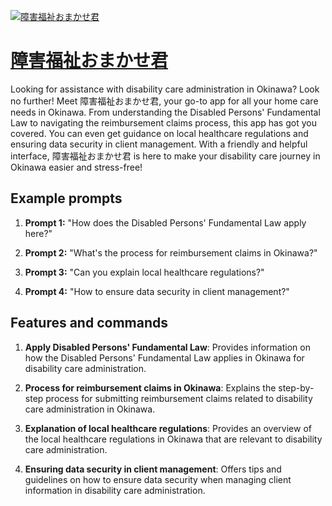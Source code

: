 [![障害福祉おまかせ君](https://files.oaiusercontent.com/file-Uvz8NAU7cNa8E9Ud5151nKZ1?se=2123-10-17T10%3A52%3A36Z&sp=r&sv=2021-08-06&sr=b&rscc=max-age%3D31536000%2C%20immutable&rscd=attachment%3B%20filename%3DIMG_0026.JPG&sig=T2cvUGm9eOuOlJVHW%2B2ZbNqV8/SahiOBs69nQYThkSA%3D)](https://chat.openai.com/g/g-MkdIxtcuC-zhang-hai-fu-zhi-omakasejun)

# [障害福祉おまかせ君](https://chat.openai.com/g/g-MkdIxtcuC-zhang-hai-fu-zhi-omakasejun)

Looking for assistance with disability care administration in Okinawa? Look no further! Meet 障害福祉おまかせ君, your go-to app for all your home care needs in Okinawa. From understanding the Disabled Persons' Fundamental Law to navigating the reimbursement claims process, this app has got you covered. You can even get guidance on local healthcare regulations and ensuring data security in client management. With a friendly and helpful interface, 障害福祉おまかせ君 is here to make your disability care journey in Okinawa easier and stress-free!

## Example prompts

1. **Prompt 1:** "How does the Disabled Persons' Fundamental Law apply here?"

2. **Prompt 2:** "What's the process for reimbursement claims in Okinawa?"

3. **Prompt 3:** "Can you explain local healthcare regulations?"

4. **Prompt 4:** "How to ensure data security in client management?"

## Features and commands

1. **Apply Disabled Persons' Fundamental Law**: Provides information on how the Disabled Persons' Fundamental Law applies in Okinawa for disability care administration.

2. **Process for reimbursement claims in Okinawa**: Explains the step-by-step process for submitting reimbursement claims related to disability care administration in Okinawa.

3. **Explanation of local healthcare regulations**: Provides an overview of the local healthcare regulations in Okinawa that are relevant to disability care administration.

4. **Ensuring data security in client management**: Offers tips and guidelines on how to ensure data security when managing client information in disability care administration.